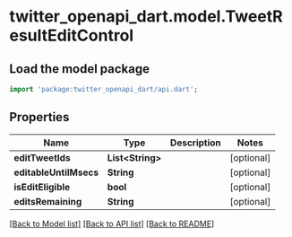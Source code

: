 # twitter_openapi_dart.model.TweetResultEditControl

## Load the model package
```dart
import 'package:twitter_openapi_dart/api.dart';
```

## Properties
Name | Type | Description | Notes
------------ | ------------- | ------------- | -------------
**editTweetIds** | **List&lt;String&gt;** |  | [optional] 
**editableUntilMsecs** | **String** |  | [optional] 
**isEditEligible** | **bool** |  | [optional] 
**editsRemaining** | **String** |  | [optional] 

[[Back to Model list]](../README.md#documentation-for-models) [[Back to API list]](../README.md#documentation-for-api-endpoints) [[Back to README]](../README.md)



